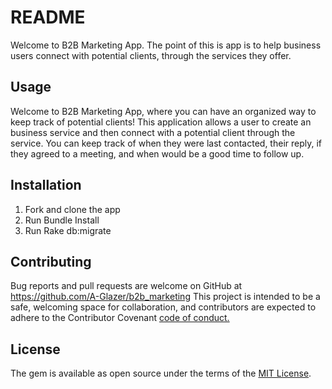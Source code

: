 # README

Welcome to B2B Marketing App. The point of this is app is to help business users connect with potential clients, through the services they offer.

## Usage
Welcome to B2B Marketing App, where you can have an organized way to keep track of potential clients! This application allows a user to create an business service and then connect with a potential client through the service. You can keep track of when they were last contacted, their reply, if they agreed to a meeting, and when would be a good time to follow up.

## Installation
1. Fork and clone the app 
2. Run Bundle Install
3. Run Rake db:migrate 

## Contributing

Bug reports and pull requests are welcome on GitHub at https://github.com/A-Glazer/b2b_marketing
This project is intended to be a safe, welcoming space for collaboration, and contributors are expected to adhere to the Contributor Covenant [code of conduct.](https://www.contributor-covenant.org/)



## License

The gem is available as open source under the terms of the [MIT License](https://opensource.org/licenses/MIT).

